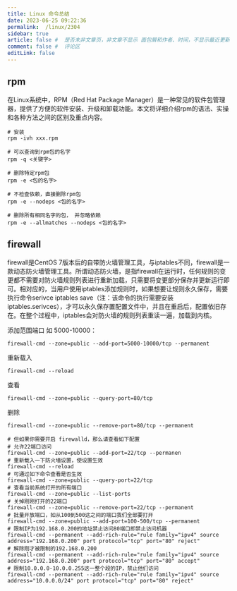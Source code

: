 ```yaml
---
title: Linux 命令总结
date: 2023-06-25 09:22:36
permalink:  /linux/2304
sidebar: true
article: false #  是否未非文章页，非文章不显示 面包屑和作者、时间，不显示最近更新栏，不会参与到最近更新文章的数据计算中
comment: false #  评论区
editLink: false
---
```


## rpm
在Linux系统中，RPM（Red Hat Package Manager）是一种常见的软件包管理器，提供了方便的软件安装、升级和卸载功能。本文将详细介绍rpm的语法、实操和各种方法之间的区别及重点内容。
```shell
# 安装
rpm -ivh xxx.rpm

# 可以查询到rpm包的名字
rpm -q <关键字>

# 删除特定rpm包
rpm -e <包的名字>

# 不检查依赖，直接删除rpm包
rpm -e --nodeps <包的名字>

# 删除所有相同名字的包， 并忽略依赖
rpm -e --allmatches --nodeps <包的名字>
```

## firewall

firewall是CentOS 7版本后的自带防火墙管理工具，与iptables不同，firewall是一款动态防火墙管理工具。所谓动态防火墙，是指firewall在运行时，任何规则的变更都不需要对防火墙规则列表进行重新加载，只需要将变更部分保存并更新运行即可。相对应的，当用户使用iptables添加规则时，如果想要让规则永久保存，需要执行命令serivce iptables save（注：该命令的执行需要安装iptables.serivces），才可以永久保存置配置文件中，并且在重启后，配置依旧存在。在整个过程中，iptables会对防火墙的规则列表重读一遍，加载到内核。


添加范围端口 如 5000-10000：
```shell
firewall-cmd --zone=public --add-port=5000-10000/tcp --permanent 
```
重新载入
```shell
firewall-cmd --reload
```
查看
```shell
firewall-cmd --zone=public --query-port=80/tcp
```
删除
```shell
firewall-cmd --zone=public --remove-port=80/tcp --permanent
```

```shell
# 但如果你需要开启 firewalld，那么请查看如下配置
# 允许22端口访问
firewall-cmd --zone=public --add-port=22/tcp --permanen
# 重新载入一下防火墙设置，使设置生效
firewall-cmd --reload
# 可通过如下命令查看是否生效
firewall-cmd --zone=public --query-port=22/tcp
# 查看当前系统打开的所有端口
firewall-cmd --zone=public --list-ports
# 关掉刚刚打开的22端口
firewall-cmd --zone=public --remove-port=22/tcp --permanent
# 批量开放端口，如从100到500这之间的端口我们全部要打开
firewall-cmd --zone=public --add-port=100-500/tcp --permanent
# 限制IP为192.168.0.200的地址禁止访问80端口即禁止访问机器
firewall-cmd --permanent --add-rich-rule="rule family="ipv4" source address="192.168.0.200" port protocol="tcp" port="80" reject"
# 解除刚才被限制的192.168.0.200
firewall-cmd --permanent --add-rich-rule="rule family="ipv4" source address="192.168.0.200" port protocol="tcp" port="80" accept"
# 限制10.0.0.0-10.0.0.255这一整个段的IP，禁止他们访问
firewall-cmd --permanent --add-rich-rule="rule family="ipv4" source address="10.0.0.0/24" port protocol="tcp" port="80" reject"
```